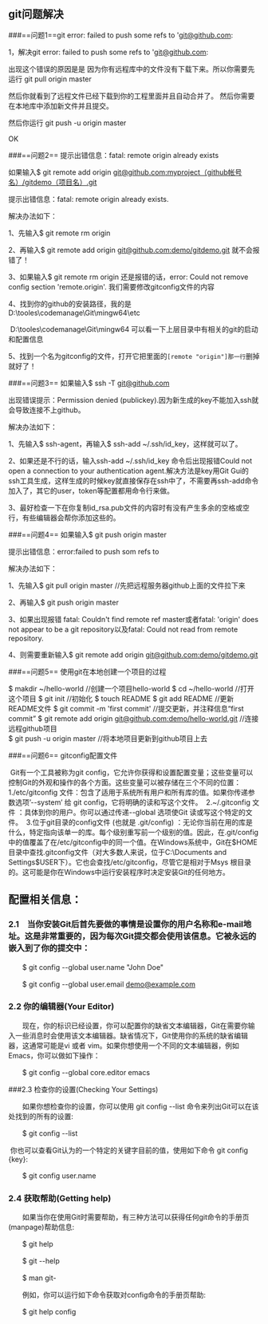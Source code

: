 ## git问题解决

###==问题1==git error: failed to push some refs to 'git@github.com:



1，解决git error: failed to push some refs to 'git@github.com:

出现这个错误的原因是是 因为你有远程库中的文件没有下载下来。所以你需要先运行
git pull origin master  

然后你就看到了远程文件已经下载到你的工程里面并且自动合并了。
然后你需要在本地库中添加新文件并且提交。

然后你运行
git push -u origin master

OK

###==问题2==  提示出错信息：fatal: remote origin already exists

 如果输入$ git remote add origin [git@github.com:myproject（github帐号名）/gitdemo（项目名）.git](mailto:git@github.com:demo/gitdemo.git) 

  提示出错信息：fatal: remote origin already exists.

  解决办法如下：

  1、先输入$ git remote rm origin

  2、再输入$ git remote add origin [git@github.com:demo/gitdemo.git](mailto:git@github.com:demo/gitdemo.git) 就不会报错了！

  3、如果输入$ git remote rm origin 还是报错的话，error: Could not remove config section 'remote.origin'. 我们需要修改gitconfig文件的内容

  4、找到你的github的安装路径，我的是D:\tooles\codemanage\Git\mingw64\etc

​       D:\tooles\codemanage\Git\mingw64   可以看一下上层目录中有相关的git的启动和配置信息

  5、找到一个名为gitconfig的文件，打开它把里面的`[remote "origin"]那一行`删掉就好了！



###==问题3== 如果输入$ ssh -T [git@github.com](mailto:git@github.com)

  出现错误提示：Permission denied (publickey).因为新生成的key不能加入ssh就会导致连接不上github。

  解决办法如下：

  1、先输入$ ssh-agent，再输入$ ssh-add ~/.ssh/id_key，这样就可以了。

  2、如果还是不行的话，输入ssh-add ~/.ssh/id_key 命令后出现报错Could not open a connection to your authentication agent.解决方法是key用Git Gui的ssh工具生成，这样生成的时候key就直接保存在ssh中了，不需要再ssh-add命令加入了，其它的user，token等配置都用命令行来做。

  3、最好检查一下在你复制id_rsa.pub文件的内容时有没有产生多余的空格或空行，有些编辑器会帮你添加这些的。 

   ###==问题4==  如果输入$ git push origin master

  提示出错信息：error:failed to push som refs to 

  解决办法如下：

  1、先输入$ git pull origin master //先把远程服务器github上面的文件拉下来

  2、再输入$ git push origin master

  3、如果出现报错 fatal: Couldn't find remote ref master或者fatal: 'origin' does not appear to be a git repository以及fatal: Could not read from remote repository.

  4、则需要重新输入$ git remote add origin [git@github.com:demo/gitdemo.git](mailto:git@github.com:demo/gitdemo.git)

 

###==问题5== 使用git在本地创建一个项目的过程

  $ makdir ~/hello-world    //创建一个项目hello-world
  $ cd ~/hello-world       //打开这个项目
  $ git init             //初始化 
  $ touch README
  $ git add README        //更新README文件
  $ git commit -m 'first commit'     //提交更新，并注释信息“first commit” 
  $ git remote add origin [git@github.com:demo/hello-world.git](mailto:git@github.com:demo/hello-world.git)     //连接远程github项目  
  $ git push -u origin master     //将本地项目更新到github项目上去

###==问题6== gitconfig配置文件

​       Git有一个工具被称为git config，它允许你获得和设置配置变量；这些变量可以控制Git的外观和操作的各个方面。这些变量可以被存储在三个不同的位置： 
​       1./etc/gitconfig 文件：包含了适用于系统所有用户和所有库的值。如果你传递参数选项’--system’ 给 git config，它将明确的读和写这个文件。 
​       2.~/.gitconfig 文件 ：具体到你的用户。你可以通过传递--global 选项使Git 读或写这个特定的文件。
​       3.位于git目录的config文件 (也就是 .git/config) ：无论你当前在用的库是什么，特定指向该单一的库。每个级别重写前一个级别的值。因此，在.git/config中的值覆盖了在/etc/gitconfig中的同一个值。
​      在Windows系统中，Git在$HOME目录中查找.gitconfig文件（对大多数人来说，位于C:\Documents and Settings\$USER下）。它也会查找/etc/gitconfig，尽管它是相对于Msys 根目录的。这可能是你在Windows中运行安装程序时决定安装Git的任何地方。

 

## 配置相关信息：

### 2.1　当你安装Git后首先要做的事情是设置你的用户名称和e-mail地址。这是非常重要的，因为每次Git提交都会使用该信息。它被永远的嵌入到了你的提交中：

　　$ git config --global user.name "John Doe"

　　$ git config --global user.email [demo@example.com](mailto:demo@example.com)

### 2.2    你的编辑器(Your Editor)

　　现在，你的标识已经设置，你可以配置你的缺省文本编辑器，Git在需要你输入一些消息时会使用该文本编辑器。缺省情况下，Git使用你的系统的缺省编辑器，这通常可能是vi 或者 vim。如果你想使用一个不同的文本编辑器，例如Emacs，你可以做如下操作：

　　$ git config --global core.editor emacs

 

###2.3 检查你的设置(Checking Your Settings)

　　如果你想检查你的设置，你可以使用 git config --list 命令来列出Git可以在该处找到的所有的设置:

　　$ git config --list

​    你也可以查看Git认为的一个特定的关键字目前的值，使用如下命令 git config {key}:

　　$ git config user.name

 

### 2.4 获取帮助(Getting help)

　　如果当你在使用Git时需要帮助，有三种方法可以获得任何git命令的手册页(manpage)帮助信息:

　　$ git help <verb>

　　$ git <verb> --help

　　$ man git-<verb>

　　例如，你可以运行如下命令获取对config命令的手册页帮助:

　　$ git help config